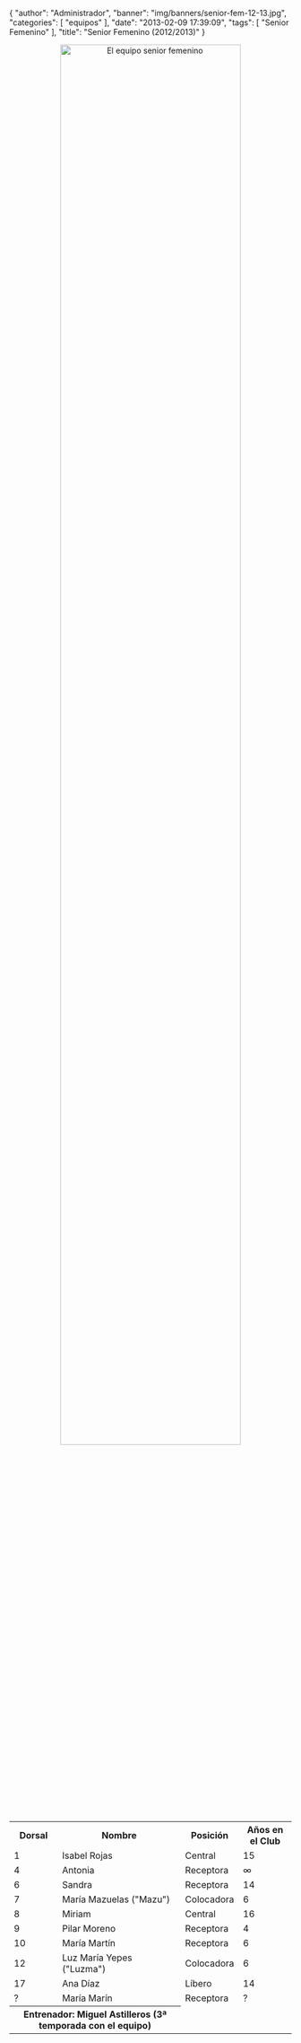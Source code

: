 {
  "author": "Administrador",
  "banner": "img/banners/senior-fem-12-13.jpg",
  "categories": [
    "equipos"
  ],
  "date": "2013-02-09 17:39:09",
  "tags": [
    "Senior Femenino"
  ],
  "title": "Senior Femenino (2012/2013)"
}

<center>
<a target="_new" href="http://www.advmiguelturra.org/drupal/sites/default/files/senior-fem-12-13.jpg">
<img alt="El equipo senior femenino" width="80%" src="http://www.advmiguelturra.org/drupal/sites/default/files/senior-fem-12-13.jpg"/> </a>
</center>

<p>&nbsp;</p>

<table align="center">
  <tr>
	<th>Dorsal</th>
	<th>Nombre</th>
	<th>Posición</th>
	<th>Años en el Club</th>
  </tr>

  <tr>
	<td>1</td>
	<td>Isabel Rojas</td>
	<td>Central</td>
	<td>15</td>
  </tr>

  <tr>
	<td>4</td>
	<td>Antonia</td>
	<td>Receptora</td>
	<td>&infin;</td>
  </tr>

  <tr>
	<td>6</td>
	<td>Sandra</td>
	<td>Receptora</td>
	<td>14</td>
  </tr>

  <tr>
	<td>7</td>
	<td>María Mazuelas ("Mazu")</td>
	<td>Colocadora</td>
	<td>6</td>
  </tr>

  <tr>
	<td>8</td>
	<td>Miriam</td>
	<td>Central</td>
	<td>16</td>
  </tr>

  <tr>
	<td>9</td>
	<td>Pilar Moreno</td>
	<td>Receptora</td>
	<td>4</td>
  </tr>

  <tr>
	<td>10</td>
	<td>María Martín</td>
	<td>Receptora</td>
	<td>6</td>
  </tr>

  <tr>
	<td>12</td>
	<td>Luz María Yepes ("Luzma")</td>
	<td>Colocadora</td>
	<td>6</td>
  </tr>

  <tr>
	<td>17</td>
	<td>Ana Díaz</td>
	<td>Líbero</td>
	<td>14</td>
  </tr>

  <tr>
	<td>?</td>
	<td>María Marín</td>
	<td>Receptora</td>
	<td>?</td>
  </tr>

  <tr>
	<th colspan="2">Entrenador: Miguel Astilleros (3ª temporada con el equipo)</th>
  </tr>
</table>
